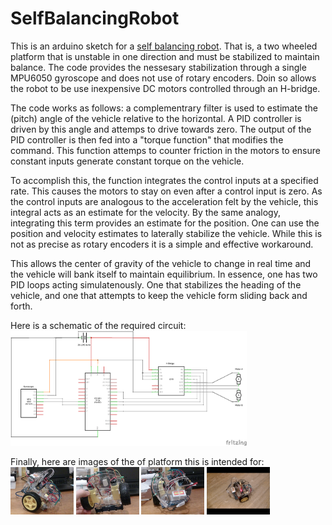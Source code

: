 # SelfBalancingRobot
This is an arduino sketch for a [self balancing robot](https://people.ece.cornell.edu/land/courses/ece4760/FinalProjects/f2015/dc686_nn233_hz263/final_project_webpage_v2/dc686_nn233_hz263/index.html). 
That is, a two wheeled platform that is unstable in one direction and must be stabilized to maintain balance.
The code provides the nessesary stabilization through a single MPU6050 gyroscope and does not use of rotary encoders.
Doin so allows the robot to be use inexpensive DC motors controlled through an H-bridge. 

The code works as follows: a complementrary filter is used to estimate the (pitch) angle of the vehicle relative to the horizontal. 
A PID controller is driven by this angle and attemps to drive towards zero. 
The output of the PID controller is then fed into a "torque function" that modifies the command. 
This function attemps to counter friction in the motors 
to ensure constant inputs generate constant torque on the vehicle.   

To accomplish this, the function integrates the control inputs at a specified rate. 
This causes the motors to stay on even after a control input is zero.
As the control inputs are analogous to the acceleration felt by the vehicle, 
this integral acts as an estimate for the velocity.
By the same analogy, integrating this term provides an estimate for the position. 
One can use the position and velocity estimates to laterally stabilize the vehicle. 
While this is not as precise as rotary encoders it is a simple and effective workaround.  

This allows the center of gravity of the vehicle to change in real time and the vehicle will bank itself to maintain equilibrium. 
In essence, one has two PID loops acting simulatenously. 
One that stabilizes the heading of the vehicle, and one that attempts to keep the vehicle form sliding back and forth.

Here is a schematic of the required circuit:
<img src="https://raw.githubusercontent.com/RCmags/selfBalancingRobot/main/self_balacing_robot_schem.png" width = "75%"></img>

Finally, here are images of the of platform this is intended for:  
<img src="https://raw.githubusercontent.com/RCmags/SelfBalancingRobot/main/images/side_view_res.jpg" width = "20%"></img>
<img src="https://raw.githubusercontent.com/RCmags/SelfBalancingRobot/main/images/bottom_view_res.jpg" width = "20%"></img>
<img src="https://raw.githubusercontent.com/RCmags/SelfBalancingRobot/main/images/top_view_res.jpg" width = "20%"></img>
<img src="https://raw.githubusercontent.com/RCmags/SelfBalancingRobot/main/images/balance_motion.gif" width = "20%"></img>
